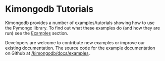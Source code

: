 Kimongodb Tutorials
===================

Kimongodb provides a number of examples/tutorials showing how to use the Pymongo library. To find out what these examples do (and how they are run) see the [Examples](example) section.

Developers are welcome to contribute new examples or improve our existing documentation. The source code for the example documentation on Github at [/kimongodb/docs/examples](/kimongodb/docs/examples).